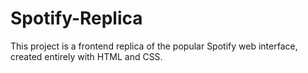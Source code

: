 # Spotify-Replica
This project is a frontend replica of the popular Spotify web interface, created entirely with HTML and CSS.
